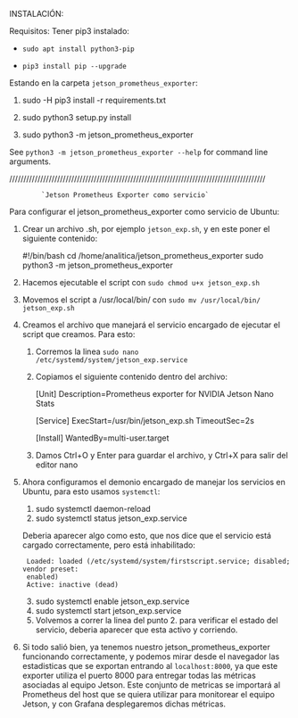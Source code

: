 INSTALACIÓN:

Requisitos: Tener pip3 instalado:

- `sudo apt install python3-pip`

- `pip3 install pip --upgrade`

Estando en la carpeta `jetson_prometheus_exporter`:

1. sudo -H pip3 install -r requirements.txt

2. sudo python3 setup.py install 

3. sudo python3 -m jetson_prometheus_exporter

See `python3 -m jetson_prometheus_exporter --help` for command line arguments.

///////////////////////////////////////////////////////////////////////////////////////////

			`Jetson Prometheus Exporter como servicio`

Para configurar el jetson_prometheus_exporter como servicio de Ubuntu:

1. Crear un archivo .sh, por ejemplo `jetson_exp.sh`, y en este poner el siguiente contenido:

	#!/bin/bash
	cd /home/analitica/jetson_prometheus_exporter
	sudo python3 -m jetson_prometheus_exporter

2. Hacemos ejecutable el script con `sudo chmod u+x jetson_exp.sh`

3. Movemos el script a /usr/local/bin/ con `sudo mv /usr/local/bin/ jetson_exp.sh`

4. Creamos el archivo que manejará el servicio encargado de ejecutar el script que creamos.
Para esto:

	1. Corremos la linea `sudo nano /etc/systemd/system/jetson_exp.service`
	2. Copiamos el siguiente contenido dentro del archivo:

		[Unit]
		Description=Prometheus exporter for NVIDIA Jetson Nano Stats

		[Service]
		ExecStart=/usr/bin/jetson_exp.sh
		TimeoutSec=2s

		[Install]
		WantedBy=multi-user.target
	3. Damos Ctrl+O y Enter para guardar el archivo, y Ctrl+X para salir del editor nano

5. Ahora configuramos el demonio encargado de manejar los servicios en Ubuntu, para esto usamos `systemctl`:

	1. sudo systemctl daemon-reload
	2. sudo systemctl status jetson_exp.service
	
	Deberia aparecer algo como esto, que nos dice que el servicio está cargado correctamente, pero
	está inhabilitado:

		Loaded: loaded (/etc/systemd/system/firstscript.service; disabled; vendor preset:
		enabled)
		Active: inactive (dead)

	3. sudo systemctl enable jetson_exp.service
	4. sudo systemctl start jetson_exp.service
	5. Volvemos a correr la linea del punto 2. para verificar el estado del servicio, 
	deberia aparecer que esta activo y corriendo.

6. Si todo salió bien, ya tenemos nuestro jetson_prometheus_exporter funcionando correctamente, y podemos mirar desde el navegador las estadisticas que se exportan entrando al `localhost:8000`, ya que este exporter utiliza el puerto 8000 para entregar todas las métricas asociadas al equipo Jetson. Este conjunto de metricas se importará al Prometheus del host que se quiera utilizar para monitorear el equipo Jetson, y con Grafana desplegaremos dichas métricas.




